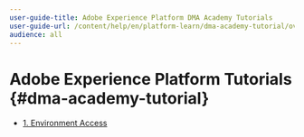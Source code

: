 ```yaml
---
user-guide-title: Adobe Experience Platform DMA Academy Tutorials
user-guide-url: /content/help/en/platform-learn/dma-academy-tutorial/overview.html
audience: all
---
```


# Adobe Experience Platform Tutorials {#dma-academy-tutorial}

+ [1. Environment Access](/help/tutorial-dma-academy/1-environment-access/1-environement-access.md)